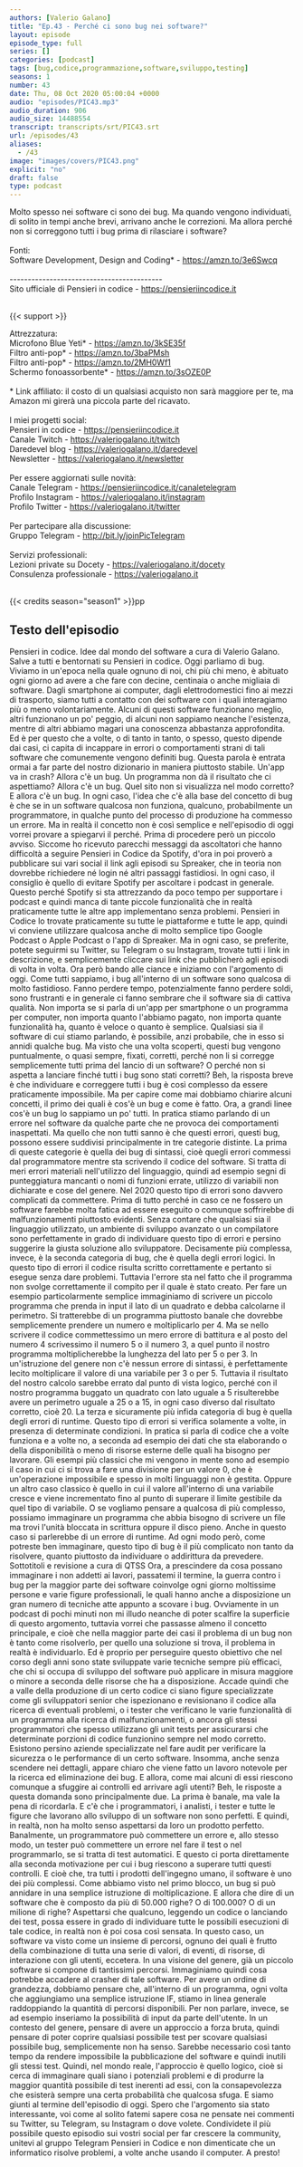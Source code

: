 ```yaml
---
authors: [Valerio Galano]
title: "Ep.43 - Perché ci sono bug nei software?"
layout: episode
episode_type: full
series: []
categories: [podcast]
tags: [bug,codice,programmazione,software,sviluppo,testing]
seasons: 1
number: 43
date: Thu, 08 Oct 2020 05:00:04 +0000
audio: "episodes/PIC43.mp3"
audio_duration: 906
audio_size: 14488554
transcript: transcripts/srt/PIC43.srt
url: /episodes/43
aliases: 
  - /43
image: "images/covers/PIC43.png"
explicit: "no"
draft: false
type: podcast
---
```

Molto spesso nei software ci sono dei bug. Ma quando vengono individuati, di solito in tempi anche brevi, arrivano anche le correzioni. Ma allora perché non si correggono tutti i bug prima di rilasciare i software?<br /><br />Fonti: <br />Software Development, Design and Coding* - <a href="https://amzn.to/3e6Swcq" rel="noopener">https://amzn.to/3e6Swcq</a> <br /><br />------------------------------------------<br />Sito ufficiale di Pensieri in codice - <a href="https://pensieriincodice.it" rel="noopener">https://pensieriincodice.it</a> <br /><br />

{{< support >}}

Attrezzatura:<br />Microfono Blue Yeti* - <a href="https://amzn.to/3kSE35f" rel="noopener">https://amzn.to/3kSE35f</a>  <br />Filtro anti-pop* - <a href="https://amzn.to/3baPMsh" rel="noopener">https://amzn.to/3baPMsh</a>  <br />Filtro anti-pop* - <a href="https://amzn.to/2MH0Wf1" rel="noopener">https://amzn.to/2MH0Wf1</a>  <br />Schermo fonoassorbente* - <a href="https://amzn.to/3sOZE0P" rel="noopener">https://amzn.to/3sOZE0P</a>  <br /><br />* Link affiliato: il costo di un qualsiasi acquisto non sarà maggiore per te, ma Amazon mi girerà una piccola parte del ricavato. <br /><br />I miei progetti social:<br />Pensieri in codice - <a href="https://pensieriincodice.it" rel="noopener">https://pensieriincodice.it</a> <br />Canale Twitch - <a href="https://valeriogalano.it/twitch" rel="noopener">https://valeriogalano.it/twitch</a> <br />Daredevel blog - <a href="https://valeriogalano.it/daredevel" rel="noopener">https://valeriogalano.it/daredevel</a> <br />Newsletter - <a href="https://valeriogalano.it/newsletter" rel="noopener">https://valeriogalano.it/newsletter</a> <br /><br />Per essere aggiornati sulle novità:<br />Canale Telegram - <a href="https://pensieriincodice.it/canaletelegram" rel="noopener">https://pensieriincodice.it/canaletelegram</a> <br />Profilo Instagram - <a href="https://valeriogalano.it/instagram" rel="noopener">https://valeriogalano.it/instagram</a> <br />Profilo Twitter - <a href="https://valeriogalano.it/twitter" rel="noopener">https://valeriogalano.it/twitter</a> <br /><br />Per partecipare alla discussione:<br />Gruppo Telegram - <a href="http://bit.ly/joinPicTelegram" rel="noopener">http://bit.ly/joinPicTelegram</a> <br /><br />Servizi professionali:<br />Lezioni private su Docety - <a href="https://valeriogalano.it/docety" rel="noopener">https://valeriogalano.it/docety</a> <br />Consulenza professionale - <a href="https://valeriogalano.it" rel="noopener">https://valeriogalano.it</a> <br /><br />

{{< credits season="season1" >}}pp

<!-- more -->

## Testo dell'episodio

Pensieri in codice. Idee dal mondo del software a cura di Valerio Galano.
Salve a tutti e bentornati su Pensieri in codice.
Oggi parliamo di bug. Viviamo in un'epoca nella quale ognuno di noi, chi più chi meno,
è abituato ogni giorno ad avere a che fare con decine, centinaia o anche migliaia di software.
Dagli smartphone ai computer, dagli elettrodomestici fino ai mezzi di trasporto,
siamo tutti a contatto con dei software con i quali interagiamo più o meno volontariamente.
Alcuni di questi software funzionano meglio, altri funzionano un po' peggio,
di alcuni non sappiamo neanche l'esistenza, mentre di altri abbiamo magari una conoscenza abbastanza approfondita.
Ed è per questo che a volte, o di tanto in tanto, o spesso, questo dipende dai casi,
ci capita di incappare in errori o comportamenti strani di tali software che comunemente vengono definiti bug.
Questa parola è entrata ormai a far parte del nostro dizionario in maniera piuttosto stabile.
Un'app va in crash? Allora c'è un bug.
Un programma non dà il risultato che ci aspettiamo? Allora c'è un bug.
Quel sito non si visualizza nel modo corretto? E allora c'è un bug.
In ogni caso, l'idea che c'è alla base del concetto di bug è che se in un software qualcosa non funziona,
qualcuno, probabilmente un programmatore, in qualche punto del processo di produzione ha commesso un errore.
Ma in realtà il concetto non è così semplice e nell'episodio di oggi vorrei provare a spiegarvi il perché.
Prima di procedere però un piccolo avviso. Siccome ho ricevuto parecchi messaggi da ascoltatori
che hanno difficoltà a seguire Pensieri in Codice da Spotify,
d'ora in poi proverò a pubblicare sui vari social il link agli episodi su Spreaker,
che in teoria non dovrebbe richiedere né login né altri passaggi fastidiosi.
In ogni caso, il consiglio è quello di evitare Spotify per ascoltare i podcast in generale.
Questo perché Spotify si sta attrezzando da poco tempo per supportare i podcast
e quindi manca di tante piccole funzionalità che in realtà praticamente tutte le altre app implementano senza problemi.
Pensieri in Codice lo trovate praticamente su tutte le piattaforme e tutte le app,
quindi vi conviene utilizzare qualcosa anche di molto semplice tipo Google Podcast o Apple Podcast o l'app di Spreaker.
Ma in ogni caso, se preferite, potete seguirmi su Twitter, su Telegram o su Instagram,
trovate tutti i link in descrizione, e semplicemente cliccare sui link che pubblicherò agli episodi di volta in volta.
Ora però bando alle ciance e iniziamo con l'argomento di oggi.
Come tutti sappiamo, i bug all'interno di un software sono qualcosa di molto fastidioso.
Fanno perdere tempo, potenzialmente fanno perdere soldi, sono frustranti
e in generale ci fanno sembrare che il software sia di cattiva qualità.
Non importa se si parla di un'app per smartphone o un programma per computer,
non importa quanto l'abbiamo pagato, non importa quante funzionalità ha, quanto è veloce o quanto è semplice.
Qualsiasi sia il software di cui stiamo parlando, è possibile, anzi probabile, che in esso si annidi qualche bug.
Ma visto che una volta scoperti, questi bug vengono puntualmente, o quasi sempre, fixati, corretti,
perché non li si corregge semplicemente tutti prima del lancio di un software?
O perché non si aspetta a lanciare finché tutti i bug sono stati corretti?
Beh, la risposta breve è che individuare e correggere tutti i bug è così complesso da essere praticamente impossibile.
Ma per capire come mai dobbiamo chiarire alcuni concetti, il primo dei quali è cos'è un bug e come è fatto.
Ora, a grandi linee cos'è un bug lo sappiamo un po' tutti.
In pratica stiamo parlando di un errore nel software da qualche parte che ne provoca dei comportamenti inaspettati.
Ma quello che non tutti sanno è che questi errori, questi bug, possono essere suddivisi principalmente in tre categorie distinte.
La prima di queste categorie è quella dei bug di sintassi, cioè quegli errori commessi dal programmatore mentre sta scrivendo il codice del software.
Si tratta di meri errori materiali nell'utilizzo del linguaggio, quindi ad esempio segni di punteggiatura mancanti o nomi di funzioni errate, utilizzo di variabili non dichiarate e cose del genere.
Nel 2020 questo tipo di errori sono davvero complicati da commettere.
Prima di tutto perché in caso ce ne fossero un software farebbe molta fatica ad essere eseguito o comunque soffrirebbe di malfunzionamenti piuttosto evidenti.
Senza contare che qualsiasi sia il linguaggio utilizzato, un ambiente di sviluppo avanzato o un compilatore sono perfettamente in grado di individuare questo tipo di errori e persino suggerire la giusta soluzione allo sviluppatore.
Decisamente più complessa, invece, è la seconda categoria di bug, che è quella degli errori logici.
In questo tipo di errori il codice risulta scritto correttamente e pertanto si esegue senza dare problemi.
Tuttavia l'errore sta nel fatto che il programma non svolge correttamente il compito per il quale è stato creato.
Per fare un esempio particolarmente semplice immaginiamo di scrivere un piccolo programma che prenda in input il lato di un quadrato e debba calcolarne il perimetro.
Si tratterebbe di un programma piuttosto banale che dovrebbe semplicemente prendere un numero e moltiplicarlo per 4.
Ma se nello scrivere il codice commettessimo un mero errore di battitura e al posto del numero 4 scrivessimo il numero 5 o il numero 3, a quel punto il nostro programma moltiplicherebbe la lunghezza del lato per 5 o per 3.
In un'istruzione del genere non c'è nessun errore di sintassi, è perfettamente lecito moltiplicare il valore di una variabile per 3 o per 5.
Tuttavia il risultato del nostro calcolo sarebbe errato dal punto di vista logico, perché con il nostro programma buggato un quadrato con lato uguale a 5 risulterebbe avere un perimetro uguale a 25 o a 15, in ogni caso diverso dal risultato corretto, cioè 20.
La terza e sicuramente più infida categoria di bug è quella degli errori di runtime. Questo tipo di errori si verifica solamente a volte, in presenza di determinate condizioni.
In pratica si parla di codice che a volte funziona e a volte no, a seconda ad esempio dei dati che sta elaborando o della disponibilità o meno di risorse esterne delle quali ha bisogno per lavorare.
Gli esempi più classici che mi vengono in mente sono ad esempio il caso in cui ci si trova a fare una divisione per un valore 0, che è un'operazione impossibile e spesso in molti linguaggi non è gestita.
Oppure un altro caso classico è quello in cui il valore all'interno di una variabile cresce e viene incrementato fino al punto di superare il limite gestibile da quel tipo di variabile.
O se vogliamo pensare a qualcosa di più complesso, possiamo immaginare un programma che abbia bisogno di scrivere un file ma trovi l'unità bloccata in scrittura oppure il disco pieno.
Anche in questo caso si parlerebbe di un errore di runtime.
Ad ogni modo però, come potreste ben immaginare, questo tipo di bug è il più complicato non tanto da risolvere, quanto piuttosto da individuare o addirittura da prevedere.
Sottotitoli e revisione a cura di QTSS
Ora, a prescindere da cosa possano immaginare i non addetti ai lavori, passatemi il termine, la guerra contro i bug per la maggior parte dei software coinvolge ogni giorno moltissime persone e varie figure professionali,
le quali hanno anche a disposizione un gran numero di tecniche atte appunto a scovare i bug.
Ovviamente in un podcast di pochi minuti non mi illudo neanche di poter scalfire la superficie di questo argomento, tuttavia vorrei che passasse almeno il concetto principale,
e cioè che nella maggior parte dei casi il problema di un bug non è tanto come risolverlo, per quello una soluzione si trova, il problema in realtà è individuarlo.
Ed è proprio per perseguire questo obiettivo che nel corso degli anni sono state sviluppate varie tecniche sempre più efficaci,
che chi si occupa di sviluppo del software può applicare in misura maggiore o minore a seconda delle risorse che ha a disposizione.
Accade quindi che a valle della produzione di un certo codice ci siano figure specializzate come gli sviluppatori senior che ispezionano e revisionano il codice alla ricerca di eventuali problemi,
o i tester che verificano le varie funzionalità di un programma alla ricerca di malfunzionamenti,
o ancora gli stessi programmatori che spesso utilizzano gli unit tests per assicurarsi che determinate porzioni di codice funzionino sempre nel modo corretto.
Esistono persino aziende specializzate nel fare audit per verificare la sicurezza o le performance di un certo software.
Insomma, anche senza scendere nei dettagli, appare chiaro che viene fatto un lavoro notevole per la ricerca ed eliminazione dei bug.
E allora, come mai alcuni di essi riescono comunque a sfuggire ai controlli ed arrivare agli utenti?
Beh, le risposte a questa domanda sono principalmente due.
La prima è banale, ma vale la pena di ricordarla.
E c'è che i programmatori, i analisti, i tester e tutte le figure che lavorano allo sviluppo di un software non sono perfetti.
E quindi, in realtà, non ha molto senso aspettarsi da loro un prodotto perfetto.
Banalmente, un programmatore può commettere un errore e, allo stesso modo, un tester può commettere un errore nel fare il test o nel programmarlo, se si tratta di test automatici.
E questo ci porta direttamente alla seconda motivazione per cui i bug riescono a superare tutti questi controlli.
E cioè che, tra tutti i prodotti dell'ingegno umano, il software è uno dei più complessi.
Come abbiamo visto nel primo blocco, un bug si può annidare in una semplice istruzione di moltiplicazione.
E allora che dire di un software che è composto da più di 50.000 righe? O di 100.000? O di un milione di righe?
Aspettarsi che qualcuno, leggendo un codice o lanciando dei test, possa essere in grado di individuare tutte le possibili esecuzioni di tale codice, in realtà non è poi cosa così sensata.
In questo caso, un software va visto come un insieme di percorsi, ognuno dei quali è frutto della combinazione di tutta una serie di valori, di eventi, di risorse, di interazione con gli utenti, eccetera.
In una visione del genere, già un piccolo software si compone di tantissimi percorsi. Immaginiamo quindi cosa potrebbe accadere al crasher di tale software.
Per avere un ordine di grandezza, dobbiamo pensare che, all'interno di un programma, ogni volta che aggiungiamo una semplice istruzione IF, stiamo in linea generale raddoppiando la quantità di percorsi disponibili.
Per non parlare, invece, se ad esempio inseriamo la possibilità di input da parte dell'utente.
In un contesto del genere, pensare di avere un approccio a forza bruta, quindi pensare di poter coprire qualsiasi possibile test per scovare qualsiasi possibile bug, semplicemente non ha senso.
Sarebbe necessario così tanto tempo da rendere impossibile la pubblicazione del software e quindi inutili gli stessi test.
Quindi, nel mondo reale, l'approccio è quello logico, cioè si cerca di immaginare quali siano i potenziali problemi e di produrre la maggior quantità possibile di test inerenti ad essi,
con la consapevolezza che esisterà sempre una certa probabilità che qualcosa sfuga.
E siamo giunti al termine dell'episodio di oggi.
Spero che l'argomento sia stato interessante, voi come al solito fatemi sapere cosa ne pensate nei commenti su Twitter, su Telegram, su Instagram o dove volete.
Condividete il più possibile questo episodio sui vostri social per far crescere la community, unitevi al gruppo Telegram Pensieri in Codice e non dimenticate che un informatico risolve problemi, a volte anche usando il computer.
A presto!

